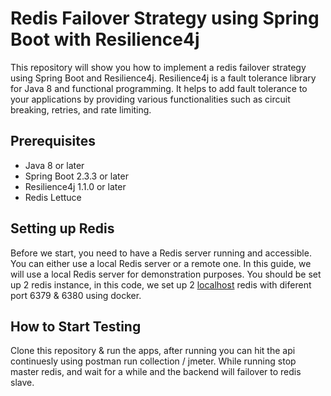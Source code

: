 # **Redis Failover Strategy using Spring Boot with Resilience4j**

This repository will show you how to implement a redis failover strategy using Spring Boot and Resilience4j. Resilience4j is a fault tolerance library for Java 8 and functional programming. It helps to add fault tolerance to your applications by providing various functionalities such as circuit breaking, retries, and rate limiting.

## **Prerequisites**

- Java 8 or later
- Spring Boot 2.3.3 or later
- Resilience4j 1.1.0 or later
- Redis Lettuce

## **Setting up Redis**

Before we start, you need to have a Redis server running and accessible. You can either use a local Redis server or a remote one. In this guide, we will use a local Redis server for demonstration purposes. You should be set up 2 redis instance, in this code, we set up 2 [localhost](http://localhost) redis with diferent port 6379 & 6380 using docker.

## How to Start Testing

Clone this repository & run the apps, after running you can hit the api continuesly using postman run collection / jmeter. While running stop master redis, and wait for a while and the backend will failover to redis slave.
